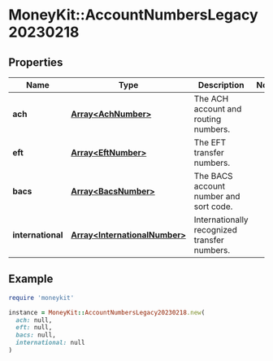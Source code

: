 # MoneyKit::AccountNumbersLegacy20230218

## Properties

| Name | Type | Description | Notes |
| ---- | ---- | ----------- | ----- |
| **ach** | [**Array&lt;AchNumber&gt;**](AchNumber.md) | The ACH account and routing numbers. |  |
| **eft** | [**Array&lt;EftNumber&gt;**](EftNumber.md) | The EFT transfer numbers. |  |
| **bacs** | [**Array&lt;BacsNumber&gt;**](BacsNumber.md) | The BACS account number and sort code. |  |
| **international** | [**Array&lt;InternationalNumber&gt;**](InternationalNumber.md) | Internationally recognized transfer numbers. |  |

## Example

```ruby
require 'moneykit'

instance = MoneyKit::AccountNumbersLegacy20230218.new(
  ach: null,
  eft: null,
  bacs: null,
  international: null
)
```


